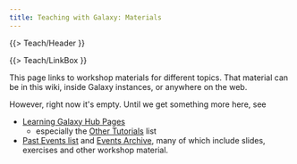 ```yaml
---
title: Teaching with Galaxy: Materials
---
```

{{> Teach/Header }}



{{> Teach/LinkBox }}

This page links to workshop materials for different topics.  That material can be in this wiki, inside Galaxy instances, or anywhere on the web.



However, right now it's empty.  Until we get something more here, see

* [Learning Galaxy Hub Pages](/src/learn/index.md)
  * especially the [Other Tutorials](/src/learn/index.md#other-tutorials) list
* [Past Events list](/src/events/index.md#past-events) and [Events Archive](/src/events/archive/index.md), many of which include slides, exercises and other workshop material.
